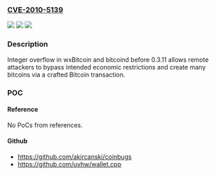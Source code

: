 ### [CVE-2010-5139](https://cve.mitre.org/cgi-bin/cvename.cgi?name=CVE-2010-5139)
![](https://img.shields.io/static/v1?label=Product&message=n%2Fa&color=blue)
![](https://img.shields.io/static/v1?label=Version&message=n%2Fa&color=blue)
![](https://img.shields.io/static/v1?label=Vulnerability&message=n%2Fa&color=brighgreen)

### Description

Integer overflow in wxBitcoin and bitcoind before 0.3.11 allows remote attackers to bypass intended economic restrictions and create many bitcoins via a crafted Bitcoin transaction.

### POC

#### Reference
No PoCs from references.

#### Github
- https://github.com/akircanski/coinbugs
- https://github.com/uvhw/wallet.cpp

